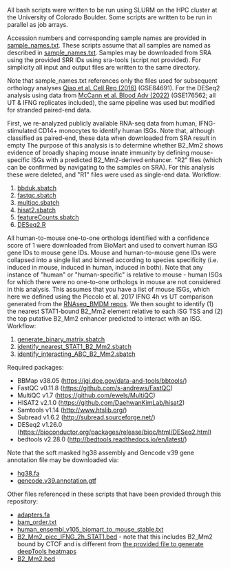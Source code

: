 All bash scripts were written to be run using SLURM on the HPC cluster at the University of Colorado Boulder. Some scripts are written to be run in parallel as job arrays.

Accession numbers and corresponding sample names are provided in [sample_names.txt](https://github.com/coke6162/B2_SINE_enhancers/blob/main/orthology_analysis/sample_names.txt). These scripts assume that all samples are named as described in [sample_names.txt](https://github.com/coke6162/B2_SINE_enhancers/blob/main/orthology_analysis/sample_names.txt). Samples may be downloaded from SRA using the provided SRR IDs using sra-tools (script not provided). For simplicity all input and output files are written to the same directory.

Note that sample_names.txt references only the files used for subsequent orthology analyses [Qiao et al. Cell Rep (2016)](https://www.ncbi.nlm.nih.gov/pubmed/27653678) (GSE84691). For the DESeq2 analysis using data from [McCann et al. Blood Adv (2022)](https://pubmed.ncbi.nlm.nih.gov/35500221/) (GSE176562; all UT & IFNG replicates included), the same pipeline was used but modified for stranded paired-end data.

First, we re-analyzed publicly available RNA-seq data from human, IFNG-stimulated CD14+ monocytes to identify human ISGs. Note that, although classified as paired-end, these data when downloaded from SRA result in empty The purpose of this analysis is to determine whether B2_Mm2 shows evidence of broadly shaping mouse innate immunity by defining mouse-specific ISGs with a predicted B2_Mm2-derived enhancer. 
"R2" files (which can be confirmed by navigating to the samples on SRA). For this analysis these were deleted, and "R1" files were used as single-end data. Workflow:
1. [bbduk.sbatch](https://github.com/coke6162/B2_SINE_enhancers/blob/main/orthology_analysis/bbduk.sbatch)
2. [fastqc.sbatch](https://github.com/coke6162/B2_SINE_enhancers/blob/main/orthology_analysis/fastqc.sbatch)
3. [multiqc.sbatch](https://github.com/coke6162/B2_SINE_enhancers/blob/main/orthology_analysis/multiqc.sbatch)
4. [hisat2.sbatch](https://github.com/coke6162/B2_SINE_enhancers/blob/main/orthology_analysis/hisat2.sbatch)
5. [featureCounts.sbatch](https://github.com/coke6162/B2_SINE_enhancers/blob/main/orthology_analysis/featureCounts.sbatch)
6. [DESeq2.R](https://github.com/coke6162/B2_SINE_enhancers/blob/main/orthology_analysis/DESeq2.R)

All human-to-mouse one-to-one orthologs identified with a confidence score of 1 were downloaded from BioMart and used to convert human ISG gene IDs to mouse gene IDs. Mouse and human-to-mouse gene IDs were collapsed into a single list and binned according to species specificity (i.e. induced in mouse, induced in human, induced in both). Note that any instance of "human" or "human-specific" is relative to mouse - human ISGs for which there were no one-to-one orthologs in mouse are not considered in this analysis. This assumes that you have a list of mouse ISGs, which here we defined using the Piccolo et al. 2017 IFNG 4h vs UT comparison generated from the [RNAseq_BMDM repos](https://github.com/coke6162/B2_SINE_enhancers/tree/main/RNAseq_BMDM). We then sought to identify (1) the nearest STAT1-bound B2_Mm2 element relative to each ISG TSS and (2) the top putative B2_Mm2 enhancer predicted to interact with an ISG. Workflow:
1. [generate_binary_matrix.sbatch](https://github.com/coke6162/B2_SINE_enhancers/blob/main/orthology_analysis/generate_binary_matrix.sbatch)
2. [identify_nearest_STAT1_B2_Mm2.sbatch](https://github.com/coke6162/B2_SINE_enhancers/blob/main/orthology_analysis/identify_nearest_STAT1_B2_Mm2.sbatch)
3. [identify_interacting_ABC_B2_Mm2.sbatch](https://github.com/coke6162/B2_SINE_enhancers/blob/main/orthology_analysis/identify_interacting_ABC_B2_Mm2.sbatch)

Required packages:
* BBMap v38.05 (https://jgi.doe.gov/data-and-tools/bbtools/)
* FastQC v0.11.8 (https://github.com/s-andrews/FastQC)
* MultiQC v1.7 (https://github.com/ewels/MultiQC)
* HISAT2 v2.1.0 (https://github.com/DaehwanKimLab/hisat2)
* Samtools v1.14 (http://www.htslib.org/)
* Subread v1.6.2 (http://subread.sourceforge.net/)
* DESeq2 v1.26.0 (https://bioconductor.org/packages/release/bioc/html/DESeq2.html)
* bedtools v2.28.0 (http://bedtools.readthedocs.io/en/latest/)

Note that the soft masked hg38 assembly and Gencode v39 gene annotation file may be downloaded via:
* [hg38.fa](https://hgdownload.soe.ucsc.edu/goldenPath/hg38/bigZips/)
* [gencode.v39.annotation.gtf](https://www.gencodegenes.org/human/release_39.html) 

Other files referenced in these scripts that have been provided through this repository:
* [adapters.fa](https://github.com/coke6162/B2_SINE_enhancers/blob/main/orthology_analysis/adapters.fa)
* [bam_order.txt](https://github.com/coke6162/B2_SINE_enhancers/blob/main/orthology_analysis/bam_order.txt)
* [human_ensembl_v105_biomart_to_mouse_stable.txt](https://github.com/coke6162/B2_SINE_enhancers/blob/main/orthology_analysis/human_ensembl_v105_biomart_to_mouse_stable.txt)
* [B2_Mm2_picc_IFNG_2h_STAT1.bed](https://github.com/coke6162/B2_SINE_enhancers/blob/main/orthology_analysis/B2_Mm2_picc_IFNG_2h_STAT1.bed) - note that this includes B2_Mm2 bound by CTCF and is different from [the provided file to generate deepTools heatmaps](https://github.com/coke6162/B2_SINE_enhancers/blob/main/ChIPseq_BMDM/B2_Mm2_picc_BMDM_WT_IFNG_2h_STAT1_intersected_only.bed)
* [B2_Mm2.bed](https://github.com/coke6162/B2_SINE_enhancers/blob/main/orthology_analysis/B2_Mm2.bed)